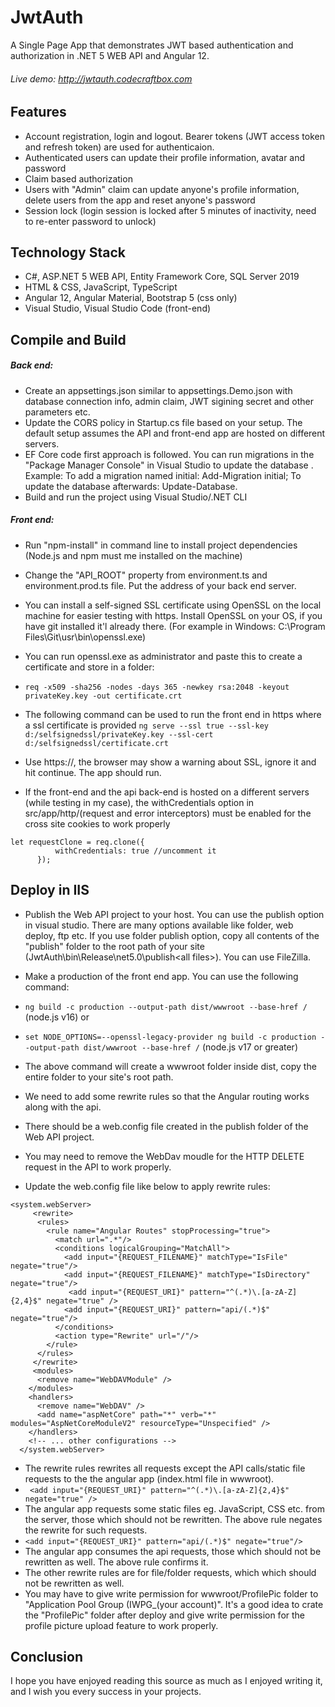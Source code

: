 # JwtAuth
A Single Page App that demonstrates JWT based authentication and authorization in .NET 5 WEB API and Angular 12. 
###### Live demo: http://jwtauth.codecraftbox.com

## Features
  - Account registration, login and logout. Bearer tokens (JWT access token and refresh token) are used for authenticaion.
  - Authenticated users can update their profile information, avatar and password
  - Claim based authorization
  - Users with "Admin" claim can update anyone's profile information, delete users from the app and reset anyone's password
  - Session lock (login session is locked after 5 minutes of inactivity, need to re-enter password to unlock)
  
## Technology Stack
 - C#, ASP.NET 5 WEB API, Entity Framework Core, SQL Server 2019
 - HTML & CSS, JavaScript, TypeScript
 - Angular 12, Angular Material, Bootstrap 5 (css only)
 - Visual Studio, Visual Studio Code (front-end)
 
 ## Compile and Build
 ##### Back end:
  - Create an appsettings.json similar to appsettings.Demo.json with database connection info, admin claim, JWT sigining secret and other parameters etc.
  - Update the CORS policy in Startup.cs file based on your setup. The default setup assumes the API and front-end app are hosted on different 
  servers.
  - EF Core code first approach is followed. You can run migrations in the "Package Manager Console" in Visual Studio to update the database
  . Example: To add a migration named initial: Add-Migration initial; To update the database afterwards: Update-Database.
  - Build and run the project using Visual Studio/.NET CLI
  
  ##### Front end:
  - Run "npm-install" in command line to install project dependencies (Node.js and npm must me installed on the machine)
  - Change the "API_ROOT" property from environment.ts and environment.prod.ts file. Put the address of your back end server.
  - You can install a self-signed SSL certificate using OpenSSL on the local machine for easier testing with https. Install OpenSSL on your OS, if you have
  git installed it'l already there. (For example in Windows: C:\Program Files\Git\usr\bin\openssl.exe)
  - You can run openssl.exe as administrator and paste this to create a certificate and store in a folder:
  - `req -x509 -sha256 -nodes -days 365 -newkey rsa:2048 -keyout privateKey.key -out certificate.crt`
  
  - The following command can be used to run the front end in https where a ssl certificate is provided
   `ng serve --ssl true --ssl-key d:/selfsignedssl/privateKey.key --ssl-cert d:/selfsignedssl/certificate.crt`
  - Use https://, the browser may show a warning about SSL, ignore it and hit continue. The app should run.
  - If the front-end and the api back-end is hosted on a different servers (while testing in my case), the withCredentials option
  in src/app/http/(request and error interceptors) must be enabled for the cross site cookies to work properly 
  ```
  let requestClone = req.clone({
            withCredentials: true //uncomment it
        });
   ```
  
  ## Deploy in IIS
  - Publish the Web API project to your host. You can use the publish option in visual studio. There are many options available like folder, web deploy,
  ftp etc. If you use folder publish option, copy all contents of the "publish" folder to the root path of your site (JwtAuth\bin\Release\net5.0\publish\<all files>).
  You can use FileZilla.
  - Make a production of the front end app. You can use the following command:
  - `ng build -c production --output-path dist/wwwroot --base-href /` (node.js v16) or
  - `set NODE_OPTIONS=--openssl-legacy-provider
     ng build -c production --output-path dist/wwwroot --base-href /` (node.js v17 or greater)

  - The above command will create a wwwroot folder inside dist, copy the entire folder to your site's root path. 
  - We need to add some rewrite rules so that the Angular routing works along with the api.
  - There should be a web.config file created in the publish folder of the Web API project.
  - You may need to remove the WebDav moudle for the HTTP DELETE request in the API to work properly.
  - Update the web.config file like below to apply rewrite rules:
  ```
  <system.webServer>
	   <rewrite>
        <rules>
          <rule name="Angular Routes" stopProcessing="true">
            <match url=".*"/>
            <conditions logicalGrouping="MatchAll">
              <add input="{REQUEST_FILENAME}" matchType="IsFile" negate="true"/>
              <add input="{REQUEST_FILENAME}" matchType="IsDirectory" negate="true"/>
               <add input="{REQUEST_URI}" pattern="^(.*)\.[a-zA-Z]{2,4}$" negate="true" />
              <add input="{REQUEST_URI}" pattern="api/(.*)$" negate="true"/>
            </conditions>
            <action type="Rewrite" url="/"/>
          </rule>
        </rules>
       </rewrite>
	   <modules>
        <remove name="WebDAVModule" />
	  </modules>
      <handlers>
	  	<remove name="WebDAV" />
        <add name="aspNetCore" path="*" verb="*" modules="AspNetCoreModuleV2" resourceType="Unspecified" />
      </handlers>
      <!-- ... other configurations -->
    </system.webServer>
  ```
  
  - The rewrite rules rewrites all requests except the API calls/static file requests to the the angular app (index.html file in wwwroot). 
  - ` <add input="{REQUEST_URI}" pattern="^(.*)\.[a-zA-Z]{2,4}$" negate="true" />`
  - The angular app requests some static files eg. JavaScript, CSS etc. from the server, those which should not be rewritten. The above rule negates the rewrite
  for such requests.
  - `<add input="{REQUEST_URI}" pattern="api/(.*)$" negate="true"/>`
  - The angular app consumes the api requests, those which should not be rewritten as well. The above rule confirms it.
  - The other rewrite rules are for file/folder requests, which which should not be rewritten as well.
  - You may have to give write permission for wwwroot/ProfilePic folder to "Application Pool Group (IWPG_(your account)". It's a good idea to 
	crate the "ProfilePic" folder after deploy and give write permission for the profile picture upload feature to work properly.
  
  ## Conclusion
  I hope you have enjoyed reading this source as much as I enjoyed writing it, and I wish you every success in your projects.
 
